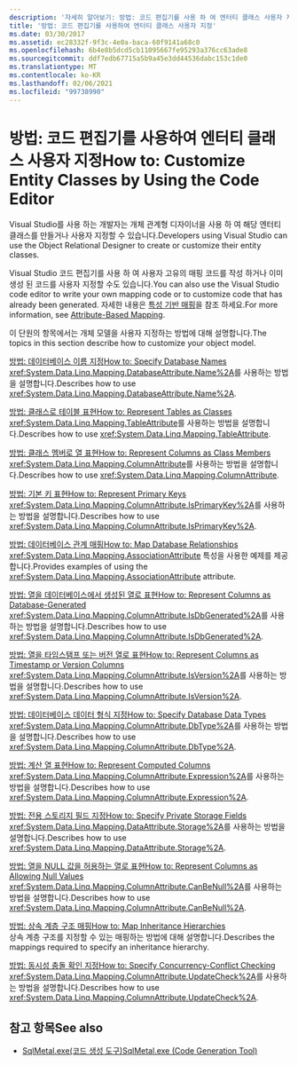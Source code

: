 ```yaml
---
description: '자세히 알아보기: 방법: 코드 편집기를 사용 하 여 엔터티 클래스 사용자 지정'
title: '방법: 코드 편집기를 사용하여 엔터티 클래스 사용자 지정'
ms.date: 03/30/2017
ms.assetid: ec28332f-9f3c-4e0a-baca-60f9141a68c0
ms.openlocfilehash: 6b4e8b5dcd5cb11095667fe95293a376cc63ade8
ms.sourcegitcommit: ddf7edb67715a5b9a45e3dd44536dabc153c1de0
ms.translationtype: MT
ms.contentlocale: ko-KR
ms.lasthandoff: 02/06/2021
ms.locfileid: "99738990"
---
```

# <a name="how-to-customize-entity-classes-by-using-the-code-editor"></a><span data-ttu-id="c3cfd-103">방법: 코드 편집기를 사용하여 엔터티 클래스 사용자 지정</span><span class="sxs-lookup"><span data-stu-id="c3cfd-103">How to: Customize Entity Classes by Using the Code Editor</span></span>

<span data-ttu-id="c3cfd-104">Visual Studio를 사용 하는 개발자는 개체 관계형 디자이너을 사용 하 여 해당 엔터티 클래스를 만들거나 사용자 지정할 수 있습니다.</span><span class="sxs-lookup"><span data-stu-id="c3cfd-104">Developers using Visual Studio can use the Object Relational Designer to create or customize their entity classes.</span></span>  
  
 <span data-ttu-id="c3cfd-105">Visual Studio 코드 편집기를 사용 하 여 사용자 고유의 매핑 코드를 작성 하거나 이미 생성 된 코드를 사용자 지정할 수도 있습니다.</span><span class="sxs-lookup"><span data-stu-id="c3cfd-105">You can also use the Visual Studio code editor to write your own mapping code or to customize code that has already been generated.</span></span> <span data-ttu-id="c3cfd-106">자세한 내용은 [특성 기반 매핑](attribute-based-mapping.md)을 참조 하세요.</span><span class="sxs-lookup"><span data-stu-id="c3cfd-106">For more information, see [Attribute-Based Mapping](attribute-based-mapping.md).</span></span>  
  
 <span data-ttu-id="c3cfd-107">이 단원의 항목에서는 개체 모델을 사용자 지정하는 방법에 대해 설명합니다.</span><span class="sxs-lookup"><span data-stu-id="c3cfd-107">The topics in this section describe how to customize your object model.</span></span>  
  
 [<span data-ttu-id="c3cfd-108">방법: 데이터베이스 이름 지정</span><span class="sxs-lookup"><span data-stu-id="c3cfd-108">How to: Specify Database Names</span></span>](how-to-specify-database-names.md)  
 <span data-ttu-id="c3cfd-109"><xref:System.Data.Linq.Mapping.DatabaseAttribute.Name%2A>를 사용하는 방법을 설명합니다.</span><span class="sxs-lookup"><span data-stu-id="c3cfd-109">Describes how to use <xref:System.Data.Linq.Mapping.DatabaseAttribute.Name%2A>.</span></span>  
  
 [<span data-ttu-id="c3cfd-110">방법: 클래스로 테이블 표현</span><span class="sxs-lookup"><span data-stu-id="c3cfd-110">How to: Represent Tables as Classes</span></span>](how-to-represent-tables-as-classes.md)  
 <span data-ttu-id="c3cfd-111"><xref:System.Data.Linq.Mapping.TableAttribute>를 사용하는 방법을 설명합니다.</span><span class="sxs-lookup"><span data-stu-id="c3cfd-111">Describes how to use <xref:System.Data.Linq.Mapping.TableAttribute>.</span></span>  
  
 [<span data-ttu-id="c3cfd-112">방법: 클래스 멤버로 열 표현</span><span class="sxs-lookup"><span data-stu-id="c3cfd-112">How to: Represent Columns as Class Members</span></span>](how-to-represent-columns-as-class-members.md)  
 <span data-ttu-id="c3cfd-113"><xref:System.Data.Linq.Mapping.ColumnAttribute>를 사용하는 방법을 설명합니다.</span><span class="sxs-lookup"><span data-stu-id="c3cfd-113">Describes how to use <xref:System.Data.Linq.Mapping.ColumnAttribute>.</span></span>  
  
 [<span data-ttu-id="c3cfd-114">방법: 기본 키 표현</span><span class="sxs-lookup"><span data-stu-id="c3cfd-114">How to: Represent Primary Keys</span></span>](how-to-represent-primary-keys.md)  
 <span data-ttu-id="c3cfd-115"><xref:System.Data.Linq.Mapping.ColumnAttribute.IsPrimaryKey%2A>를 사용하는 방법을 설명합니다.</span><span class="sxs-lookup"><span data-stu-id="c3cfd-115">Describes how to use <xref:System.Data.Linq.Mapping.ColumnAttribute.IsPrimaryKey%2A>.</span></span>  
  
 [<span data-ttu-id="c3cfd-116">방법: 데이터베이스 관계 매핑</span><span class="sxs-lookup"><span data-stu-id="c3cfd-116">How to: Map Database Relationships</span></span>](how-to-map-database-relationships.md)  
 <span data-ttu-id="c3cfd-117"><xref:System.Data.Linq.Mapping.AssociationAttribute> 특성을 사용한 예제를 제공합니다.</span><span class="sxs-lookup"><span data-stu-id="c3cfd-117">Provides examples of using the <xref:System.Data.Linq.Mapping.AssociationAttribute> attribute.</span></span>  
  
 [<span data-ttu-id="c3cfd-118">방법: 열을 데이터베이스에서 생성된 열로 표현</span><span class="sxs-lookup"><span data-stu-id="c3cfd-118">How to: Represent Columns as Database-Generated</span></span>](how-to-represent-columns-as-database-generated.md)  
 <span data-ttu-id="c3cfd-119"><xref:System.Data.Linq.Mapping.ColumnAttribute.IsDbGenerated%2A>를 사용하는 방법을 설명합니다.</span><span class="sxs-lookup"><span data-stu-id="c3cfd-119">Describes how to use <xref:System.Data.Linq.Mapping.ColumnAttribute.IsDbGenerated%2A>.</span></span>  
  
 [<span data-ttu-id="c3cfd-120">방법: 열을 타임스탬프 또는 버전 열로 표현</span><span class="sxs-lookup"><span data-stu-id="c3cfd-120">How to: Represent Columns as Timestamp or Version Columns</span></span>](how-to-represent-columns-as-timestamp-or-version-columns.md)  
 <span data-ttu-id="c3cfd-121"><xref:System.Data.Linq.Mapping.ColumnAttribute.IsVersion%2A>를 사용하는 방법을 설명합니다.</span><span class="sxs-lookup"><span data-stu-id="c3cfd-121">Describes how to use <xref:System.Data.Linq.Mapping.ColumnAttribute.IsVersion%2A>.</span></span>  
  
 [<span data-ttu-id="c3cfd-122">방법: 데이터베이스 데이터 형식 지정</span><span class="sxs-lookup"><span data-stu-id="c3cfd-122">How to: Specify Database Data Types</span></span>](how-to-specify-database-data-types.md)  
 <span data-ttu-id="c3cfd-123"><xref:System.Data.Linq.Mapping.ColumnAttribute.DbType%2A>를 사용하는 방법을 설명합니다.</span><span class="sxs-lookup"><span data-stu-id="c3cfd-123">Describes how to use <xref:System.Data.Linq.Mapping.ColumnAttribute.DbType%2A>.</span></span>  
  
 [<span data-ttu-id="c3cfd-124">방법: 계산 열 표현</span><span class="sxs-lookup"><span data-stu-id="c3cfd-124">How to: Represent Computed Columns</span></span>](how-to-represent-computed-columns.md)  
 <span data-ttu-id="c3cfd-125"><xref:System.Data.Linq.Mapping.ColumnAttribute.Expression%2A>를 사용하는 방법을 설명합니다.</span><span class="sxs-lookup"><span data-stu-id="c3cfd-125">Describes how to use <xref:System.Data.Linq.Mapping.ColumnAttribute.Expression%2A>.</span></span>  
  
 [<span data-ttu-id="c3cfd-126">방법: 전용 스토리지 필드 지정</span><span class="sxs-lookup"><span data-stu-id="c3cfd-126">How to: Specify Private Storage Fields</span></span>](how-to-specify-private-storage-fields.md)  
 <span data-ttu-id="c3cfd-127"><xref:System.Data.Linq.Mapping.DataAttribute.Storage%2A>를 사용하는 방법을 설명합니다.</span><span class="sxs-lookup"><span data-stu-id="c3cfd-127">Describes how to use <xref:System.Data.Linq.Mapping.DataAttribute.Storage%2A>.</span></span>  
  
 [<span data-ttu-id="c3cfd-128">방법: 열을 NULL 값을 허용하는 열로 표현</span><span class="sxs-lookup"><span data-stu-id="c3cfd-128">How to: Represent Columns as Allowing Null Values</span></span>](how-to-represent-columns-as-allowing-null-values.md)  
 <span data-ttu-id="c3cfd-129"><xref:System.Data.Linq.Mapping.ColumnAttribute.CanBeNull%2A>를 사용하는 방법을 설명합니다.</span><span class="sxs-lookup"><span data-stu-id="c3cfd-129">Describes how to use <xref:System.Data.Linq.Mapping.ColumnAttribute.CanBeNull%2A>.</span></span>  
  
 [<span data-ttu-id="c3cfd-130">방법: 상속 계층 구조 매핑</span><span class="sxs-lookup"><span data-stu-id="c3cfd-130">How to: Map Inheritance Hierarchies</span></span>](how-to-map-inheritance-hierarchies.md)  
 <span data-ttu-id="c3cfd-131">상속 계층 구조를 지정할 수 있는 매핑하는 방법에 대해 설명합니다.</span><span class="sxs-lookup"><span data-stu-id="c3cfd-131">Describes the mappings required to specify an inheritance hierarchy.</span></span>  
  
 [<span data-ttu-id="c3cfd-132">방법: 동시성 충돌 확인 지정</span><span class="sxs-lookup"><span data-stu-id="c3cfd-132">How to: Specify Concurrency-Conflict Checking</span></span>](how-to-specify-concurrency-conflict-checking.md)  
 <span data-ttu-id="c3cfd-133"><xref:System.Data.Linq.Mapping.ColumnAttribute.UpdateCheck%2A>를 사용하는 방법을 설명합니다.</span><span class="sxs-lookup"><span data-stu-id="c3cfd-133">Describes how to use <xref:System.Data.Linq.Mapping.ColumnAttribute.UpdateCheck%2A>.</span></span>  
  
## <a name="see-also"></a><span data-ttu-id="c3cfd-134">참고 항목</span><span class="sxs-lookup"><span data-stu-id="c3cfd-134">See also</span></span>

- [<span data-ttu-id="c3cfd-135">SqlMetal.exe(코드 생성 도구)</span><span class="sxs-lookup"><span data-stu-id="c3cfd-135">SqlMetal.exe (Code Generation Tool)</span></span>](../../../../tools/sqlmetal-exe-code-generation-tool.md)
